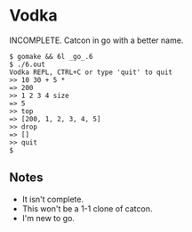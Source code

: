 # Vodka

INCOMPLETE. Catcon in go with a better name.

    $ gomake && 6l _go_.6
    $ ./6.out
    Vodka REPL, CTRL+C or type 'quit' to quit
    >> 10 30 + 5 *
    => 200
    >> 1 2 3 4 size
    => 5
    >> top
    => [200, 1, 2, 3, 4, 5]
    >> drop
    => []
    >> quit
    $

## Notes

- It isn't complete.
- This won't be a 1-1 clone of catcon.
- I'm new to go.
